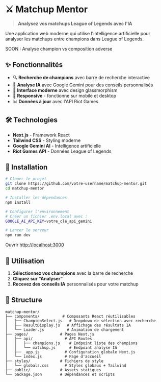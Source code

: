 # ⚔️ Matchup Mentor

> **Analysez vos matchups League of Legends avec l'IA**

Une application web moderne qui utilise l'intelligence artificielle pour analyser les matchups entre champions dans League of Legends.

SOON : Analyse champion vs composition adverse

## ✨ Fonctionnalités

- 🔍 **Recherche de champions** avec barre de recherche interactive
- 🤖 **Analyse IA** avec Google Gemini pour des conseils personnalisés
- 🎨 **Interface moderne** avec design glassmorphism
- 📱 **Responsive** - fonctionne sur mobile et desktop
- 📊 **Données à jour** avec l'API Riot Games

## 🛠️ Technologies

- **Next.js** - Framework React
- **Tailwind CSS** - Styling moderne
- **Google Gemini AI** - Intelligence artificielle
- **Riot Games API** - Données League of Legends

## 🚀 Installation

```bash
# Cloner le projet
git clone https://github.com/votre-username/matchup-mentor.git
cd matchup-mentor

# Installer les dépendances
npm install

# Configurer l'environnement
# Créer un fichier .env.local avec :
GOOGLE_AI_API_KEY=votre_clé_api_gemini

# Lancer le serveur
npm run dev
```

Ouvrir [http://localhost:3000](http://localhost:3000)

## 📱 Utilisation

1. **Sélectionnez vos champions** avec la barre de recherche
2. **Cliquez sur "Analyser"**
3. **Recevez des conseils IA** personnalisés pour votre matchup

## 📁 Structure

```
matchup-mentor/
├── components/          # Composants React réutilisables
│   ├── ChampionSelect.js   # Dropdown de sélection avec recherche
│   ├── ResultDisplay.js   # Affichage des résultats IA
│   └── Loader.js          # Animation de chargement
├── pages/              # Pages Next.js
│   ├── api/              # API Routes
│   │   ├── champions.js    # Endpoint liste des champions
│   │   └── matchup.js      # Endpoint analyse IA
│   ├── _app.js           # Configuration globale Next.js
│   └── index.js          # Page d'accueil
├── styles/             # Fichiers de style
│   └── globals.css       # Styles globaux + Tailwind
├── public/             # Assets statiques
└── package.json        # Dépendances et scripts
```


